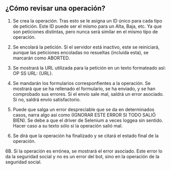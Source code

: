 ¿Cómo revisar una operación?
------
1. Se crea la operación. Tras esto se le asigna un ID único para cada tipo de petición. 
Este ID puede ser el mismo para un Alta, Baja, etc. Ya que son peticiones distintas, pero nunca será similar en el mismo tipo
de operación.

2. Se encolará la petición. Si el servidor está inactivo, este se reiniciará,
aunque las peticiones encoladas no resueltas (incluida esta), se marcarán como ABORTED.

3. Se mostrará la URL utilizada para la petición en un texto formateado así:
OP SS URL: {URL}.

4. Se mandarán los formularios corresponfientes a la operación.
Se mostrará que se ha rellenado el formulario, se ha enviado, y se han comprobado sus errores.
Si el envío sale mal, saldrá un error asociado. Si no, saldrá envío satisfactorio.

5. Puede que salga un error despreciable que se da en determinados casos, narra algo así como (IGNORAR ESTE ERROR SI TODO SALIÓ BIEN).
Se debe a que el driver de Selenium a veces loggea sin sentido. Hacer caso a su texto sólo si la operación salió mal.

6. Se dirá que la operación ha finalizado y se citará el estado final de la operación.

6B. Si la operación es errónea, se mostrará el error asociado. Este error lo da la seguridad social y no es un error del bot, sino en la operación de la seguridad social.